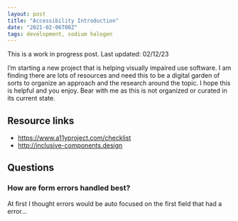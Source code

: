 ```yaml
---
layout: post
title: "Accessibility Introduction"
date: "2021-02-06T08Z"
tags: development, sodium halogen
---
```


This is a work in progress post. 
Last updated: 02/12/23

I’m starting a new project that is helping visually impaired use software. I am finding there are lots of resources and need this to be a digital garden of sorts to organize an approach and the research around the topic. I hope this is helpful and you enjoy. Bear with me as this is not organized or curated in its current state.

## Resource links

- https://www.a11yproject.com/checklist
- http://inclusive-components.design

## Questions

### How are form errors handled best?

At first I thought errors would be auto focused on the first field that had a error…
